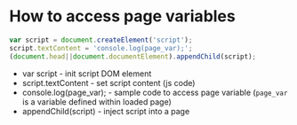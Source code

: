 # How to access page variables

```javascript
var script = document.createElement('script');
script.textContent = 'console.log(page_var);';
(document.head||document.documentElement).appendChild(script);
```

- var script - init script DOM element
- script.textContent - set script content (js code)
- console.log(page_var); - sample code to access page variable (`page_var` is a variable defined within loaded page)
- appendChild(script) - inject script into a page
